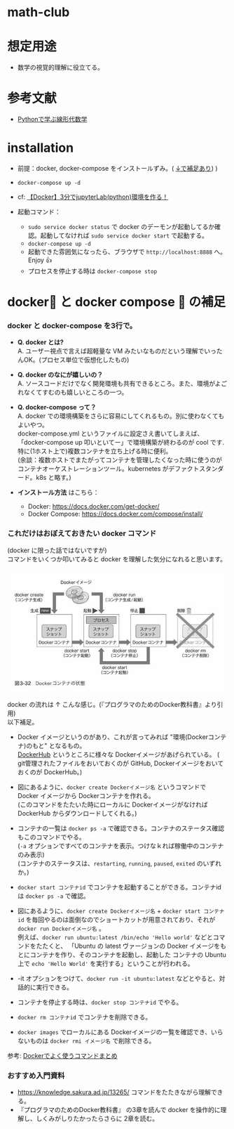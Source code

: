 # math-club

# 想定用途
- 数学の視覚的理解に役立てる。

# 参考文献
- [Pythonで学ぶ線形代数学](https://www.amazon.co.jp/dp/B08BP19MMK)


# installation

- 前提：docker, docker-compose をインストールずみ。( [↓で補足あり](#docker-%E3%81%A8-docker-compose--%E3%81%AE%E8%A3%9C%E8%B6%B3)) )

- `docker-compose up -d`

- cf: [【Docker】3分でjupyterLab(python)環境を作る！](https://qiita.com/hgaiji/items/edf71435d0565257f980)

- 起動コマンド：
  - `sudo service docker status` で docker のデーモンが起動してるか確認。起動してなければ `sudo service docker start` で起動する。
  - `docker-compose up -d`
  - 起動できた雰囲気になったら、ブラウザで `http://localhost:8888` へ。Enjoy 👍
  - プロセスを停止する時は `docker-compose stop`


# docker🐳 と docker compose 🐙 の補足
### docker と docker-compose を3行で。

- **Q. docker とは?**  
A. ユーザー視点で言えば超軽量な VM みたいなものだという理解でいったんOK。(プロセス単位で仮想化したもの)
- **Q. docker のなにが嬉しいの？**  
A. ソースコードだけでなく開発環境も共有できるところ。また、環境がよごれなくてすむのも嬉しいところの一つ。
- **Q. docker-compose って？**  
A. docker での環境構築をさらに容易にしてくれるもの。別に使わなくてもよいやつ。  
docker-compose.yml というファイルに設定さえ書いてしまえば、「docker-compose up 叩いといてー」で環境構築が終わるのが cool です.  
特に(1ホスト上で)複数コンテナを立ち上げる時に便利。  
(余談：複数ホストでまたがってコンテナを管理したくなった時に使うのがコンテナオーケストレーションツール。kubernetes がデファクトスタンダード。k8s と略す。)

- **インストール方法** はこちら：
  - Docker: https://docs.docker.com/get-docker/
  - Docker Compose: https://docs.docker.com/compose/install/

### これだけはおぼえておきたい docker コマンド
(docker に限った話ではないですが)  
コマンドをいくつか叩いてみると docker を理解した気分になれると思います。

![](./docker-lifecycle.jpg)

docker の流れは ↑ こんな感じ。(『プログラマのためのDocker教科書』より引用)  
以下補足。

- Docker イメージというのがあり、これが言ってみれば "環境(Dockerコンテナ)のもと" となるもの。  
[DockerHub](https://hub.docker.com/) というところに様々な Dockerイメージがあげられている。
( git管理されたファイルをおいておくのが GitHub, Dockerイメージをおいておくのが DockerHub。)
- 図にあるように、`docker create Dockerイメージ名` というコマンドで Docker イメージから Dockerコンテナを作れる。  
(このコマンドをたたいた時にローカルに Dockerイメージがなければ DockerHub からダウンロードしてくれる。)
- コンテナの一覧は `docker ps -a` で確認できる。コンテナのステータス確認もこのコマンドでやる。  
(`-a` オプションですべてのコンテナを表示。つけなｋれば稼働中のコンテナのみ表示)  
(コンテナのステータスは、`restarting`, `running`, `paused`, `exited` のいずれか。)

- `docker start コンテナid` でコンテナを起動することができる。コンテナid は `docker ps -a` で確認。
- 図にあるように、`docker create Dockerイメージ名` + `docker start コンテナid` を毎回やるのは面倒なのでショートカットが用意されており、それが `docker run Dockerイメージ名` 。  
例えば、`docker run ubuntu:latest /bin/echo 'Hello world'` などとコマンドをたたくと、
「Ubuntu の latest ヴァージョンの Docker イメージをもとにコンテナを作り、そのコンテナを起動し、起動した コンテナの Ubuntu 上で `echo 'Hello World'` を実行する」ということが行われる。
- -it オプションをつけて、`docker run -it ubuntu:latest` などとやると、対話的に実行できる。
- コンテナを停止する時は、`docker stop コンテナid` でやる。
- `docker rm コンテナid` でコンテナを削除できる。
- `docker images` でローカルにある Dockerイメージの一覧を確認でき、いらないものは `docker rmi イメージ名` で削除できる。


参考: [Dockerでよく使うコマンドまとめ
](https://morizyun.github.io/docker/about-docker-command.html)

### おすすめ入門資料
  - https://knowledge.sakura.ad.jp/13265/ コマンドをたたきながら理解できる。
  - 『プログラマのためのDocker教科書』 の3章を読んで docker を操作的に理解し、しくみがしりたかったらさらに 2章を読む。